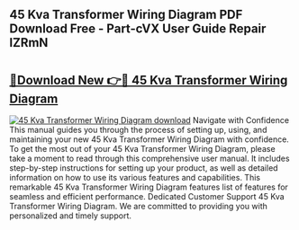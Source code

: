 ## 45 Kva Transformer Wiring Diagram PDF Download Free - Part-cVX User Guide Repair lZRmN

# <h2><a href="http://dfpu6r.blite.top/?on=45+Kva+Transformer+Wiring+Diagram">🔗Download New 👉🔴 45 Kva Transformer Wiring Diagram</a></h2>

[![45 Kva Transformer Wiring Diagram download](https://i.imgur.com/lujVjoI.png)](http://dfpu6r.blite.top/?on=45+Kva+Transformer+Wiring+Diagram)
Navigate with Confidence This manual guides you through the process of setting up, using, and maintaining your new 45 Kva Transformer Wiring Diagram with confidence. To get the most out of your 45 Kva Transformer Wiring Diagram, please take a moment to read through this comprehensive user manual. It includes step-by-step instructions for setting up your product, as well as detailed information on how to use its various features and capabilities. This remarkable 45 Kva Transformer Wiring Diagram features list of features for seamless and efficient performance. Dedicated Customer Support 45 Kva Transformer Wiring Diagram. We are committed to providing you with personalized and timely support.
